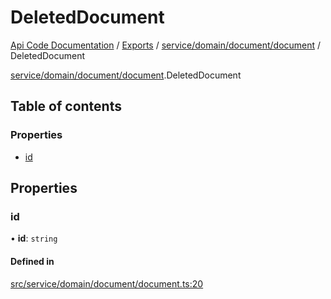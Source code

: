# DeletedDocument
 
[Api Code Documentation](../README.md) / [Exports](../modules.md) / [service/domain/document/document](../modules/service_domain_document_document.md) / DeletedDocument

[service/domain/document/document](../modules/service_domain_document_document.md).DeletedDocument

## Table of contents

### Properties

- [id](service_domain_document_document.DeletedDocument.md#id)

## Properties

### id

• **id**: `string`

#### Defined in

[src/service/domain/document/document.ts:20](https://github.com/openkfw/TruBudget/blob/90402cb/api/src/service/domain/document/document.ts#L20)
